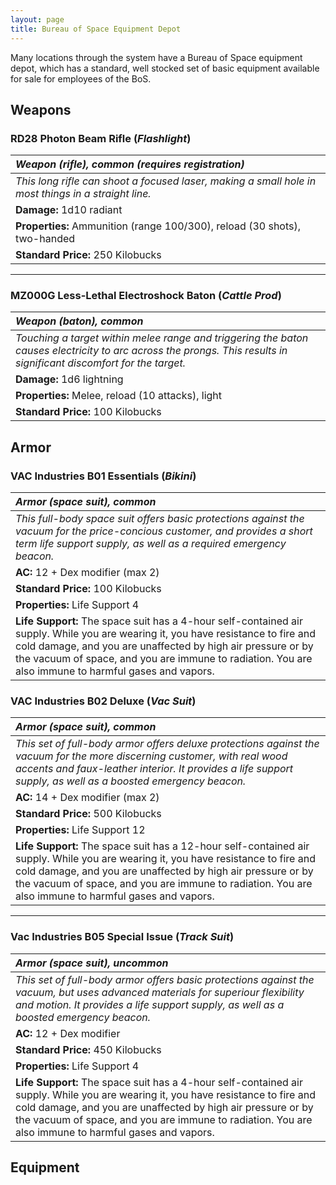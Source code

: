 ```yaml
---
layout: page
title: Bureau of Space Equipment Depot
---
```


Many locations through the system have a Bureau of Space equipment depot, which has a standard, well stocked set of basic equipment available for sale for employees of the BoS.

## Weapons

### RD28 Photon Beam Rifle (*Flashlight*)

| _Weapon (rifle), common (requires registration)_| 
|:-------------|
| _This long rifle can shoot a focused laser, making a small hole in most things in a straight line._ | 
| **Damage:** 1d10 radiant |
| **Properties:** Ammunition (range 100/300), reload (30 shots), two-handed |
| **Standard Price:** 250 Kilobucks |

* * *
### MZ000G Less-Lethal Electroshock Baton (*Cattle Prod*)

| _Weapon (baton), common_ | 
|:-------------|
| _Touching a target within melee range and triggering the baton causes electricity to arc across the prongs.  This results in significant discomfort for the target._ | 
| **Damage:** 1d6 lightning |
| **Properties:** Melee, reload (10 attacks), light |
| **Standard Price:** 100 Kilobucks |

## Armor

### VAC Industries B01 Essentials (*Bikini*)

| _Armor (space suit), common_ | 
|:-------------|
| _This full-body space suit offers basic protections against the vacuum for the price-concious customer, and provides a short term life support supply, as well as a required emergency beacon._ | 
| **AC:** 12 + Dex modifier (max 2) |
| **Standard Price:** 100 Kilobucks |
| **Properties:** Life Support 4 |
| **Life Support:** The space suit has a 4-hour self-contained air supply. While you are wearing it, you have resistance to fire and cold damage, and you are unaffected by high air pressure or by the vacuum of space, and you are immune to radiation. You are also immune to harmful gases and vapors. |


### VAC Industries B02 Deluxe (*Vac Suit*)

| _Armor (space suit), common_ | 
|:-------------|
| _This set of full-body armor offers deluxe protections against the vacuum for the more discerning customer, with real wood accents and faux-leather interior. It provides a life support supply, as well as a boosted emergency beacon._ | 
| **AC:** 14 + Dex modifier (max 2) |
| **Standard Price:** 500 Kilobucks |
| **Properties:** Life Support 12 |
| **Life Support:** The space suit has a 12-hour self-contained air supply. While you are wearing it, you have resistance to fire and cold damage, and you are unaffected by high air pressure or by the vacuum of space, and you are immune to radiation. You are also immune to harmful gases and vapors. |



* * *
### Vac Industries B05 Special Issue (*Track Suit*)

| _Armor (space suit), uncommon_ | 
|:-------------|
| _This set of full-body armor offers basic protections against the vacuum, but uses advanced materials for superiour flexibility and motion. It provides a life support supply, as well as a boosted emergency beacon._ | 
| **AC:** 12 + Dex modifier |
| **Standard Price:** 450 Kilobucks |
| **Properties:** Life Support 4 |
| **Life Support:** The space suit has a 4-hour self-contained air supply. While you are wearing it, you have resistance to fire and cold damage, and you are unaffected by high air pressure or by the vacuum of space, and you are immune to radiation. You are also immune to harmful gases and vapors. |

## Equipment


